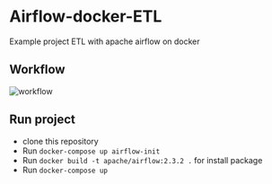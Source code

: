 # Airflow-docker-ETL
Example project ETL with apache airflow on docker
## Workflow
![workflow](https://user-images.githubusercontent.com/60291649/180922949-26c32eb5-22f6-4008-9329-0dd28917f891.PNG)
## Run project
- clone this repository
- Run ```docker-compose up airflow-init```
- Run ```docker build -t apache/airflow:2.3.2 .``` for install package
- Run ``` docker-compose up ``` 
